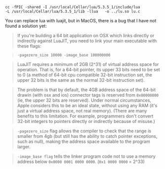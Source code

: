 

```
cc -fPIC -shared -I /usr/local/Cellar/lua/5.3.5_1/include/lua 
-L /usr/local/Cellar/lua/5.3.5_1/lib -llua   -o ../lu.so lu.c
```

You can replace lua with luajit, but in MacOS, there is a bug that I have not found a solution yet:

>If you're building a 64 bit application on OSX which links directly or indirectly against LuaJIT, you need to link your main executable with these flags:

>`-pagezero_size 10000 -image_base 100000000`

>LuaJIT requires a minimum of 2GB (2^31) of virtual address space for operation. That is, for a 64-bit pointer, its upper 33 bits need to be set to 0 (a method of 64-bit cpu compatible 32-bit instruction set, the upper 32 bits is the same as the normal 32-bit instruction set).

>The problem is that by default, the 4GB address space of the 64-bit drawin (with osx and ios) connector tags is reserved from `0x00000000` (ie, the upper 32 bits are reserved). Under normal circumstances, Apple considers this to be an ideal state, without using any RAM (it's just a virtual address space, not real memory). (There are many benefits to this limitation. For example, programmers don't convert 32-bit integers to pointers directly or indirectly because of misuse.)

>`-pagezero_size` flag allows the compiler to check that the range is smaller from 4gb (but still has the ability to catch pointer exceptions, such as null), making the address space available to the program larger.

>`-image_base flag` tells the linker program code not to use a memory address below `0x0000 0001 0000 0000`. (`0x1 0000 0000` = 2^33)
